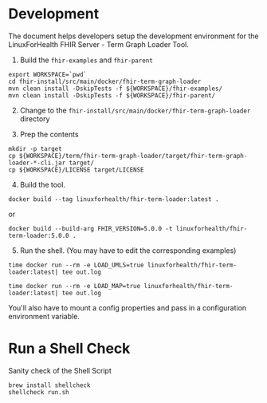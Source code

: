 # Development

The document helps developers setup the development environment for the LinuxForHealth FHIR Server - Term Graph Loader Tool. 

1. Build the `fhir-examples` and `fhir-parent`

``` shell
export WORKSPACE=`pwd`
cd fhir-install/src/main/docker/fhir-term-graph-loader
mvn clean install -DskipTests -f ${WORKSPACE}/fhir-examples/
mvn clean install -DskipTests -f ${WORKSPACE}/fhir-parent/
```

2. Change to the `fhir-install/src/main/docker/fhir-term-graph-loader` directory

3. Prep the contents

``` shell
mkdir -p target
cp ${WORKSPACE}/term/fhir-term-graph-loader/target/fhir-term-graph-loader-*-cli.jar target/
cp ${WORKSPACE}/LICENSE target/LICENSE
```

4. Build the tool. 

``` shell
docker build --tag linuxforhealth/fhir-term-loader:latest .
```

or 

``` shell
docker build --build-arg FHIR_VERSION=5.0.0 -t linuxforhealth/fhir-term-loader:5.0.0 .
```

5. Run the shell. (You may have to edit the corresponding examples)

``` shell
time docker run --rm -e LOAD_UMLS=true linuxforhealth/fhir-term-loader:latest| tee out.log
```

``` shell
time docker run --rm -e LOAD_MAP=true linuxforhealth/fhir-term-loader:latest| tee out.log
```

You'll also have to mount a config properties and pass in a configuration environment variable.

# Run a Shell Check 

Sanity check of the Shell Script

```
brew install shellcheck
shellcheck run.sh
```